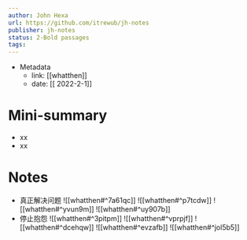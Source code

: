 ```yaml
---
author: John Hexa
url: https://github.com/itrewub/jh-notes
publisher: jh-notes
status: 2-Bold passages
tags: 
---
```

- Metadata
	- link: [[whatthen]]
	- date: [[ 2022-2-1]]
# Mini-summary
- xx
- xx
# Notes
- 真正解决问题
![[whatthen#^7a61qc]]
![[whatthen#^p7tcdw]]
![[whatthen#^yvun9m]]
![[whatthen#^uy907b]]
- 停止抱怨
![[whatthen#^3pitpm]]
![[whatthen#^vprpjf]]
![[whatthen#^dcehqw]]
![[whatthen#^evzafb]]
![[whatthen#^jol5b5]]